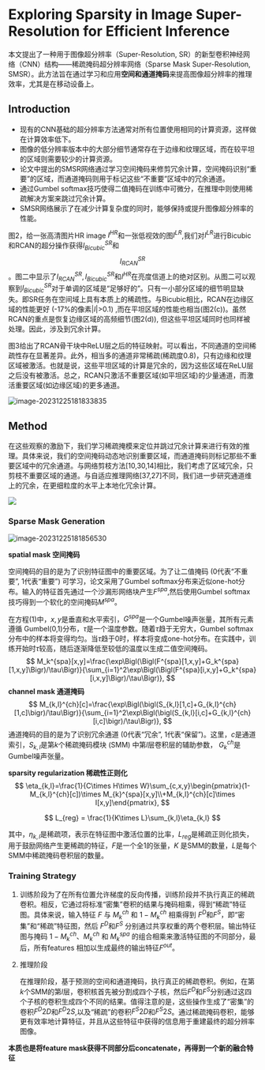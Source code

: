 # Exploring Sparsity in Image Super-Resolution for Efficient Inference



本文提出了一种用于图像超分辨率（Super-Resolution, SR）的新型卷积神经网络（CNN）结构——稀疏掩码超分辨率网络（Sparse Mask Super-Resolution, SMSR）。此方法旨在通过学习和应用**空间和通道掩码**来提高图像超分辨率的推理效率，尤其是在移动设备上。

## Introduction

- 现有的CNN基础的超分辨率方法通常对所有位置使用相同的计算资源，这样做在计算效率低下。
- 图像的低分辨率版本中的大部分细节通常存在于边缘和纹理区域，而在较平坦的区域则需要较少的计算资源。
- 论文中提出的SMSR网络通过学习空间掩码来修剪冗余计算，空间掩码识别“重要”的区域，而通道掩码则用于标记这些“不重要”区域中的冗余通道。
- 通过Gumbel softmax技巧使得二值掩码在训练中可微分，在推理中则使用稀疏解决方案来跳过冗余计算。
- SMSR网络展示了在减少计算复杂度的同时，能够保持或提升图像超分辨率的性能。



图2，给一张高清图片HR image $I^{HR}$和一张低视效的图$I^{LR}$,我们对$I^{LR}$进行Bicubic和RCAN的超分操作获得$I^{SR}_{Bicubic}$和$$I^{SR}_{RCAN}$$。图二中显示了$I^{SR}_{RCAN},I_{Bicubic}^{SR}$和$I^{HR}$在亮度信道上的绝对区别。从图二可以观察到$I_{Bicubic}^{SR}$对于单调的区域是“足够好的”。只有一小部分区域的细节明显缺失。即SR任务在空间域上具有本质上的稀疏性。与Bicubic相比，RCAN在边缘区域的性能更好 (-17%的像素|$I$|>0.1) ,而在平坦区域的性能也相当(图2(c))。虽然RCAN的重点是恢复边缘区域的高频细节(图2(d)), 但这些平坦区域同时也同样被处理。因此，涉及到冗余计算。

 图3给出了RCAN骨干块中ReLU层之后的特征映射。可以看出，不同通道的空间稀疏性存在显著差异。此外，相当多的通道非常稀疏(稀疏度0.8)，只有边缘和纹理区域被激活。也就是说，这些平坦区域的计算是冗余的，因为这些区域在ReLU层之后没有被激活。总之，RCAN只激活不重要区域(如平坦区域)的少量通道，而激活重要区域(如边缘区域)的更多通道。

![image-20231225181833835](https://cdn.jsdelivr.net/gh/J-M-LIU/pic-bed@master//img/image-20231225181833835.png)

## Method

 在这些观察的激励下，我们学习稀疏掩模来定位并跳过冗余计算来进行有效的推理。具体来说，我们的空间掩码动态地识别重要区域，而通道掩码则标记那些不重要区域中的冗余通道。与网络剪枝方法[10,30,14]相比，我们考虑了区域冗余，只剪枝不重要区域的通道。与自适应推理网络[37,27]不同，我们进一步研究通道维上的冗余，在更细粒度的水平上本地化冗余计算。

![](https://img-blog.csdnimg.cn/20210914154610705.png?x-oss-process=image/watermark,type_ZHJvaWRzYW5zZmFsbGJhY2s,shadow_50,text_Q1NETiBAbTBfMzc4NjAwNzY=,size_20,color_FFFFFF,t_70,g_se,x_16)

###  Sparse Mask Generation

![image-20231225181856530](https://cdn.jsdelivr.net/gh/J-M-LIU/pic-bed@master//img/image-20231225181856530.png)

**spatial mask 空间掩码**

空间掩码的目的是为了识别特征图中的重要区域。为了让二值掩码 (0代表“不重要”, 1代表“重要”) 可学习，论文采用了Gumbel softmax分布来近似one-hot分布。输入的特征首先通过一个沙漏形网络块产生$F^{spa}$,然后使用Gumbel softmax技巧得到一个软化的空间掩码$M^{spa}$。

在方程(1)中，$x,y$是垂直和水平索引，$G^{spa}$是一个Gumbel噪声张量，其所有元素遵循 Gumbel(0,1)分布，$\tau$是一个温度参数。随着$\tau$趋于无穷大，Gumbel softmax分布中的样本将变得均匀。当$\tau$趋于0时，样本将变成one-hot分布。在实践中，训练开始时$\tau$较高，随后逐渐降低至较低的温度以生成二值空间掩码。
$$
M_k^{spa}[x,y]=\frac{\exp\Bigl(\Bigl(F^{spa}[1,x,y]+G_k^{spa}[1,x,y]\Bigr)/\tau\Bigr)}{\sum_{i=1}^2\exp\Bigl(\Bigl(F^{spa}[i,x,y]+G_k^{spa}[i,x,y]\Bigr)/\tau\Bigr)},
$$
**channel mask 通道掩码**
$$
M_{k,l}^{ch}[c]=\frac{\exp\Bigl(\bigl(S_{k,l}[1,c]+G_{k,l}^{ch}[1,c]\bigr)/\tau\Bigr)}{\sum_{i=1}^2\exp\Bigl(\bigl(S_{k,l}[i,c]+G_{k,l}^{ch}[i,c]\bigr)/\tau\Bigr)},
$$
通道掩码的目的是为了识别冗余通道 (0代表“冗余”, 1代表“保留”)。这里，$c$是通道索引，$S_{k,l}$是第$k$个稀疏掩码模块 (SMM) 中第$l$层卷积层的辅助参数， $G_k^{ch}$是Gumbel噪声张量。

**sparsity regularization 稀疏性正则化**
$$
\eta_{k,l}=\frac{1}{C\times H\times W}\sum_{c,x,y}\begin{pmatrix}(1-M_{k,l}^{ch}[c])\times M_{k}^{spa}[x,y]\\+M_{k,l}^{ch}[c]\times I[x,y]\end{pmatrix},
$$

$$
L_{reg} = \frac{1}{K\times L}\sum_{k,l}\eta_{k,l}
$$

其中，$\eta_{k,l}$是稀疏项，表示在特征图中激活位置的比率，$L_{reg}$是稀疏正则化损失，用于鼓励网络产生更稀疏的特征，$F$是一个全1的张量，$K$ 是SMM的数量，$L$是每个SMM中稀疏掩码卷积层的数量。



### Training Strategy

1. 训练阶段为了在所有位置允许梯度的反向传播，训练阶段并不执行真正的稀疏卷积。相反，它通过将标准“密集”卷积的结果与掩码相乘，得到“稀疏”特征图。具体来说，输入特征 $F$ 与 $M_k^{ch}$ 和 $1-M_k^{ch}$ 相乘得到 $F^D$和$F^S$，即“密集”和“稀疏”特征图，然后 $F^D$和$F^S$ 分别通过共享权重的两个卷积层。输出特征图与掩码 $1-M_k^{ch}$、$M_k^{ch}$ 和 $M_k^{spa}$ 的组合相乘来激活特征图的不同部分，最后，所有features 相加以生成最终的输出特征$F^{out}$。

2. 推理阶段

   在推理阶段，基于预测的空间和通道掩码，执行真正的稀疏卷积。例如，在第$k$个SMM的第$l$层，卷积核首先被分割成四个子核，然后$F^D$和$F^S$分别通过这四个子核的卷积生成四个不同的结果。值得注意的是，这些操作生成了“密集”的卷积$F^D2D$和$F^D2S$,以及“稀疏”的卷积$F^S2D$和$F^S2S$。通过稀疏掩码卷积，能够更有效率地计算特征，并且从这些特征中获得的信息用于重建最终的超分辨率图像。

**本质也是将feature mask获得不同部分后concatenate，再得到一个新的融合特征**
